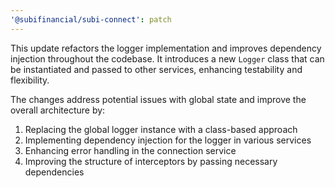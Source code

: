 ```yaml
---
'@subifinancial/subi-connect': patch
---
```


This update refactors the logger implementation and improves dependency injection throughout the codebase. It introduces a new `Logger` class that can be instantiated and passed to other services, enhancing testability and flexibility.

The changes address potential issues with global state and improve the overall architecture by:
1. Replacing the global logger instance with a class-based approach
2. Implementing dependency injection for the logger in various services
3. Enhancing error handling in the connection service
4. Improving the structure of interceptors by passing necessary dependencies